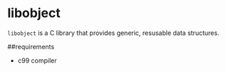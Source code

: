 # libobject
`libobject` is a C library that provides generic, resusable data structures.

##requirements
- c99 compiler
